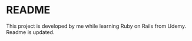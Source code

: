 # README

This project is developed by me while learning Ruby on Rails from Udemy. Readme is updated.